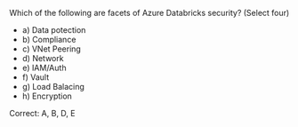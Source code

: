 Which of the following are facets of Azure Databricks security? (Select four)

- a) Data potection
- b) Compliance
- c) VNet Peering
- d) Network
- e) IAM/Auth
- f) Vault
- g) Load Balacing
- h) Encryption

Correct: A, B, D, E
